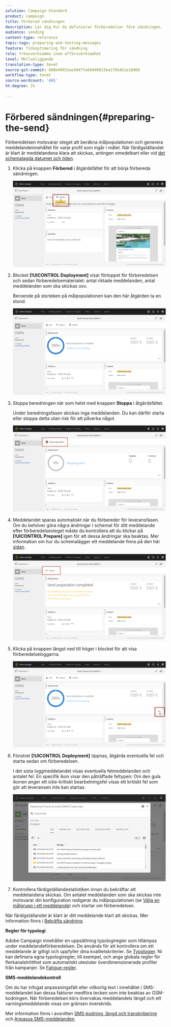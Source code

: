 ```yaml
---
solution: Campaign Standard
product: campaign
title: Förbered sändningen
description: Lär dig hur du definierar förberedelser före sändningen.
audience: sending
content-type: reference
topic-tags: preparing-and-testing-messages
feature: Tidsoptimering för sändning
role: Yrkesverksamma inom affärsverksamhet
level: Mellanliggande
translation-type: tm+mt
source-git-commit: 088b49931ee5047fa6b949813ba17654b1e10d60
workflow-type: tm+mt
source-wordcount: '465'
ht-degree: 2%

---
```



# Förbered sändningen{#preparing-the-send}

Förberedelsen motsvarar steget att beräkna målpopulationen och generera meddelandeinnehållet för varje profil som ingår i målet. När färdigställandet är klart är meddelandena klara att skickas, antingen omedelbart eller vid [det schemalagda datumet och tiden](../../sending/using/about-scheduling-messages.md).

1. Klicka på knappen **Förbered** i åtgärdsfältet för att börja förbereda sändningen.

   ![](assets/preparing_delivery_2.png)

1. Blocket **[!UICONTROL Deployment]** visar förloppet för förberedelsen och sedan förberedelsematerialet: antal riktade meddelanden, antal meddelanden som ska skickas osv.

   Beroende på storleken på målpopulationen kan den här åtgärden ta en stund.

   ![](assets/preparing_delivery.png)

1. Stoppa beredningen när som helst med knappen **Stoppa** i åtgärdsfältet.

   Under beredningsfasen skickas inga meddelanden. Du kan därför starta eller stoppa detta utan risk för att påverka något.

   ![](assets/preparing_delivery_6.png)

1. Meddelandet sparas automatiskt när du förbereder för leveransfasen. Om du behöver göra några ändringar i schemat för ditt meddelande efter förberedelsesteget måste du kontrollera att du klickar på **[!UICONTROL Prepare]** igen för att dessa ändringar ska beaktas. Mer information om hur du schemalägger ett meddelande finns på den här [sidan](../../sending/using/about-scheduling-messages.md).

   ![](assets/preparing_delivery_5.png)

1. Klicka på knappen längst ned till höger i blocket för att visa förberedelseloggarna.

   ![](assets/preparing_delivery_4.png)

1. Fönstret **[!UICONTROL Deployment]** öppnas, åtgärda eventuella fel och starta sedan om förberedelsen.

   I det sista loggmeddelandet visas eventuella felmeddelanden och antalet fel. En specifik ikon visar den påträffade feltypen: Om den gula ikonen anger ett icke-kritiskt bearbetningsfel visas ett kritiskt fel som gör att leveransen inte kan startas.

   ![](assets/preparing_delivery_3.png)

1. Kontrollera färdigställandestatistiken innan du bekräftar att meddelandena skickas. Om antalet meddelanden som ska skickas inte motsvarar din konfiguration redigerar du målpopulationen (se [Välja en målgrupp i ett meddelande](../../audiences/using/selecting-an-audience-in-a-message.md)) och startar om förberedelsen.

När färdigställandet är klart är ditt meddelande klart att skickas. Mer information finns i [Bekräfta sändning](../../sending/using/confirming-the-send.md).

**Regler för typologi**

Adobe Campaign innehåller en uppsättning typologiregler som tillämpas under meddelandeförberedelsen. De används för att kontrollera om ett meddelande är giltigt och uppfyller dina kvalitetskriterier. Se [Typologier](../../sending/using/about-typology-rules.md). Ni kan definiera egna typologiregler, till exempel, och ange globala regler för flerkanalströtthet som automatiskt utesluter överdimensionerade profiler från kampanjer. Se [Fatigue-regler](../../sending/using/fatigue-rules.md).

**SMS-meddelandekontroll**

Om du har infogat anpassningsfält eller villkorlig text i innehållet i SMS-meddelandet kan dessa faktorer medföra tecken som inte beaktas av GSM-kodningen. När förberedelsen körs övervakas meddelandets längd och ett varningsmeddelande visas om gränsen överskrids.

Mer information finns i avsnitten [SMS-kodning, längd och transkribering](../../administration/using/configuring-sms-channel.md#sms-encoding--length-and-transliteration) och [Anpassa SMS-meddelanden](../../channels/using/personalizing-sms-messages.md).
